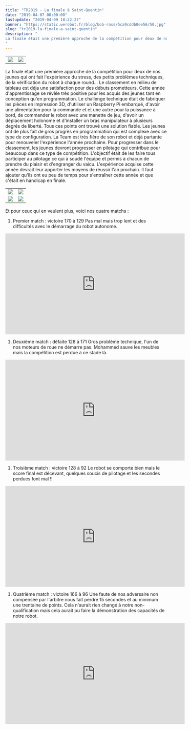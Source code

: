 ```yaml
---
title: "TR2019 - La finale à Saint-Quentin"
date: "2019-04-07 00:00:00"
lastupdate: "2019-04-09 18:22:27"
banner: "https://static.werobot.fr/blog/bob-ross/5ca9cddb0ee56/50.jpg"
slug: "tr2019-la-finale-a-saint-quentin"
description: " 
La finale était une première approche de la compétition pour deux de nos jeunes qui ont fait l'expérience du stress, des petits problèmes techniques, de la vérification du robot à chaque round... Le classement en milieu de tableau est déja une satisfactio
"
---
```

<div align="center">
<table>
<tr>
<td><img src="https://static.werobot.fr/blog/bob-ross/5ca9cddb0ee56/50.jpg"></td>
<td><img src="https://static.werobot.fr/blog/bob-ross/5ca9cdf092076/50.jpg"></td>
</tr>
</table>
</div>

La finale était une première approche de la compétition pour deux de nos jeunes qui ont fait l'expérience du stress, des petits problèmes techniques, de la vérification du robot à chaque round... Le classement en milieu de tableau est déja une satisfaction pour des débuts prometteurs.
Cette année d'apprentissage se révèle très positive pour les acquis des jeunes tant en conception qu'en programmation. Le challenge technique était de fabriquer les pièces en impression 3D, d'utiliser un Raspberry Pi embarqué, d'avoir une alimentation pour la commande et et une autre pour la puissance à bord, de commander le robot avec une manette de jeu, d'avoir un déplacement holonome et d'installer un bras manipulateur à plusieurs degrés de liberté. Tous ces points ont trouvé une solution fiable. Les jeunes ont de plus fait de gros progrès en programmation qui est complexe avec ce type de configuration. La Team est très fière de son robot et déjà partante pour renouveler l'expérience l'année prochaine.
Pour progresser dans le classement, les jeunes devront progresser en pilotage qui contribue pour beaucoup dans ce type de compétition. L'objectif était de les faire tous participer au pilotage ce qui à soudé l'équipe et permis à chacun de prendre du plaisir et d'engranger du vaicu. L'expérience acquise cette année devrait leur apporter les moyens de réussir l'an prochain. Il faut ajouter qu'ils ont eu peu de temps pour s'entraîner cette année et que c'était en handicap en finale.
<div align="center">
<table>
<tr>
<td><img src="https://static.werobot.fr/blog/bob-ross/5ca9d34416696/50.jpg"></td>
<td><img src="https://static.werobot.fr/blog/bob-ross/5ca9d34d9bdab/50.jpg"></td>
</tr>
<tr>
<td><img src="https://static.werobot.fr/blog/bob-ross/5ca9d3526d71c/50.jpg"></td>
<td><img src="https://static.werobot.fr/blog/bob-ross/5ca9d35659646/50.jpg"></td>
</tr>
</table>
</div>
Et pour ceux qui en veulent plus, voici nos quatre matchs :

1. Premier match : victoire 170 à 129
Pas mal mais trop lent et des difficultés avec le démarrage du robot autonome.

<iframe width="560" height="315" src="https://www.youtube-nocookie.com/embed/BhppxBgvnhU?start=7518 " frameborder="0" allow="accelerometer; autoplay; encrypted-media; gyroscope; picture-in-picture" allowfullscreen></iframe>

1. Deuxième match : défaite 128 à 171
Gros problème technique, l'un de nos moteurs de roue ne démarre pas. Mohammed sauve les meubles mais la compétition est perdue à ce stade là.

<iframe width="560" height="315" src="https://www.youtube-nocookie.com/embed/LGvtxTlg_BM?start=2116 " frameborder="0" allow="accelerometer; autoplay; encrypted-media; gyroscope; picture-in-picture" allowfullscreen></iframe>

1. Troisième match : victoire 128 à 92
Le robot se comporte bien mais le score final est décevant, quelques soucis de pilotage et les secondes perdues font mal !!

<iframe width="560" height="315" src="https://www.youtube-nocookie.com/embed/aMZwWH21vIo?start=4012 " frameborder="0" allow="accelerometer; autoplay; encrypted-media; gyroscope; picture-in-picture" allowfullscreen></iframe>

1. Quatrième match : victoire 166 à 96
Une faute de nos adversaire non compensée par l'arbitre nous fait perdre 15 secondes et au minimum une trentaine de points. Cela n'aurait rien changé à notre non-qualification mais cela aurait pu faire la démonstration des capacités de notre robot.

<iframe width="560" height="315" src="https://www.youtube-nocookie.com/embed/03Sxdj1Erg0?start=6656" frameborder="0" allow="accelerometer; autoplay; encrypted-media; gyroscope; picture-in-picture" allowfullscreen></iframe>
    